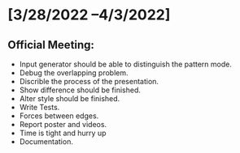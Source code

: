 # [3/28/2022 –4/3/2022]
## Official Meeting:
- Input generator should be able to distinguish the pattern mode.
- Debug the overlapping problem.
- Discrible the process of the presentation.
- Show difference should be finished.
- Alter style should be finished.
- Write Tests.
- Forces between edges.
- Report poster and videos.
- Time is tight and hurry up
- Documentation.
